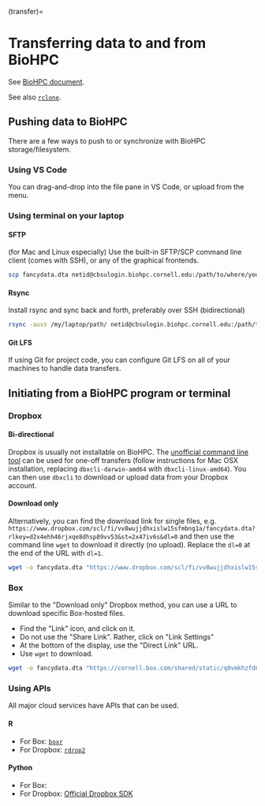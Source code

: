 (transfer)=
# Transferring data to and from BioHPC

See [BioHPC document](https://biohpc.cornell.edu/lab/doc/accessing_data_on_BioHPC.pdf). 

See also [`rclone`](https://biohpc.cornell.edu/lab/userguide.aspx?a=software&i=665#c).

## Pushing data to BioHPC

There are a few ways to push to or synchronize with BioHPC storage/filesystem.

### Using VS Code

You can drag-and-drop into the file pane in VS Code, or upload from the menu.

### Using terminal on your laptop

#### SFTP

(for Mac and Linux especially) Use the built-in SFTP/SCP command line client (comes with SSH), or any of the graphical frontends. 

```bash
scp fancydata.dta netid@cbsulogin.biohpc.cornell.edu:/path/to/where/you/need/it/
```

#### Rsync

Install rsync and sync back and forth, preferably over SSH (bidirectional)

```bash
rsync -auvz /my/laptop/path/ netid@cbsulogin.biohpc.cornell.edu:/path/to/where/you/need/it/
```

#### Git LFS

If using Git for project code, you can configure Git LFS on all of your machines to handle data transfers.

## Initiating from a BioHPC program or terminal

### Dropbox 

#### Bi-directional

Dropbox is usually not installable on BioHPC. The [unofficial command line tool](https://github.com/dropbox/dbxcli) can be used for one-off transfers (follow instructions for Mac OSX installation, replacing `dbxcli-darwin-amd64` with `dbxcli-linux-amd64`). You can then use `dbxcli` to download or upload data from your Dropbox account.

#### Download only

Alternatively, you can find the download link for single files, e.g. `https://www.dropbox.com/scl/fi/vv8wujjdhxislw15sfmbng1a/fancydata.dta?rlkey=d2x4ehh46rjxqe8dhsp89vv53&st=2x47iv6s&dl=0` and then use the command line `wget` to download it directly (no upload). Replace the `dl=0` at the end of the URL with `dl=1`.

```bash
wget -o fancydata.dta "https://www.dropbox.com/scl/fi/vv8wujjdhxislw15sfmbng1a/fancydata.dta?rlkey=d2x4ehh46rjxqe8dhsp89vv53&st=2x47iv6s&dl=1"
```

### Box

Similar to the "Download only" Dropbox method, you can use a URL to download specific Box-hosted files. 

- Find the "Link" icon, and click on it.
- Do not use the "Share Link". Rather, click on "Link Settings"
- At the bottom of the display, use the "Direct Link" URL.
- Use `wget` to download.

```bash
wget -o fancydata.dta "https://cornell.box.com/shared/static/q0vmkhzfd8mrcl9wzgeub5x74a8yoh8u.dta"
```

### Using APIs

All major cloud services have APIs that can be used. 

#### R

- For Box: [`boxr`](https://r-box.github.io/boxr/index.html)
- For Dropbox: [`rdrop2`](https://github.com/karthik/rdrop2)

#### Python

- For Box:
- For Dropbox: [Official Dropbox SDK](https://github.com/dropbox/dropbox-sdk-python)